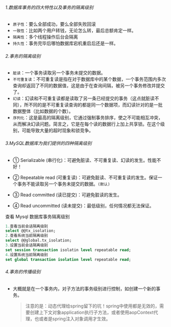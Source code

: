 ###### 1.数据库事务的四大特性以及事务的隔离级别

- `原子性`：要么全部成功，要么全部失败回滚
- `一致性`：比如两个用户转钱，无论怎么转，最后总额肯定一样。
- `隔离性`：多个线程操作后台会隔离
- `持久性`：事务完毕后哪怕数据库宕机重启后还是一样。

###### 2.事务的隔离级别

- `脏读`：一个事务读取另一个事务未提交的数据。
- `不可重复读`：不可重复读是指在对于数据库中的某个数据，一个事务范围内多次查询却返回了不同的数据值，这是由于在查询间隔，被另一个事务修改并提交了。
- `幻读`：幻读和不可重复读都是读取了另一条已经提交的事务（这点就脏读不同），所不同的是不可重复读查询的都是同一个数据项，而幻读针对的是一批数据整体（比如数据的个数）。
- `序列化`：这是最高的隔离级别，它通过强制事务排序，使之不可能相互冲突，从而解决幻读问题。简言之，它是在每个读的数据行上加上共享锁。在这个级别，可能导致大量的超时现象和锁竞争。 

###### 3.MySQL数据库为我们提供的四种隔离级别

- ① Serializable (串行化)：可避免脏读、不可重复读、幻读的发生。性能不好！


- ② Repeatable read (可重复读)：可避免脏读、不可重复读的发生。保证一个事务不能读取另一个事务未提交的数据。`(默认)`
- ③ Read committed (读已提交)：可避免脏读的发生。
- ④ Read uncommitted (读未提交)：最低级别，任何情况都无法保证。

查看 Mysql 数据库事务隔离级别

```sql
1.查看当前会话隔离级别
select @@tx_isolation;
2.查看系统当前隔离级别
select @@global.tx_isolation;
3.设置当前会话隔离级别
set session transaction isolatin level repeatable read;
4.设置系统当前隔离级别
set global transaction isolation level repeatable read;
```

###### 4.事务的传播级别

- 大概就是在一个事务内，对子方法的事务级别进行控制，如创建一个新的事务。

  > 注意的是：动态代理给spring留下的坑！spring中使用都是无效的，需要创建上下文对象application执行子方法，或者使用aopContext代理，也或者是spring注入对象调用才生效。

